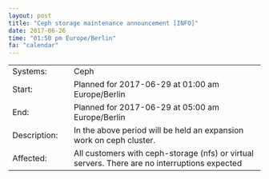 ```yaml
---
layout: post
title: "Ceph storage maintenance announcement [INFO]"
date: 2017-06-26
time: "01:50 pm Europe/Berlin"
fa: "calendar"
---
```


|                   |   |                                                                      |
|-------------------|---|----------------------------------------------------------------------|
| Systems:          |   | Ceph                                                               |
| Start:            |   | Planned for 2017-06-29 at 01:00 am Europe/Berlin              |
| End:              |   | Planned for 2017-06-29 at 05:00 am Europe/Berlin              |    
| Description:      |   | In the above period will be held an expansion work on ceph cluster. |
| Affected:         |   | All customers with ceph-storage (nfs) or virtual servers. There are no interruptions expected                                                  |
